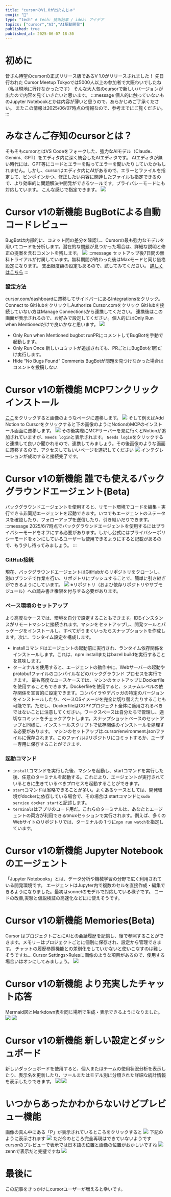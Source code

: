 ```yaml
---
title: "cursorのV1.0が出たんじゃ"
emoji: "📖"
type: "tech" # tech: 技術記事 / idea: アイデア
topics: ["cursor","AI","AI駆動開発"]
published: true
published_at: 2025-06-07 18:30
---
```


# 初めに
皆さん待望のcursorの正式リリース版であるV 1.0がリリースされました！
先日行われた Cursor Meetup Tokyoでは5000人以上の参加者で大賑わいでしたね（私は現地に行けなかったです）
そんな大人気のcursorで新しいバージョンが出たので内容を見ていきたいと思います。
:::message
個人的に触っていないものJupyter Notebookとかは内容が薄いと思うので、あらかじめご了承ください。
またこの情報は2025/06/07時点の情報なので、参考までにご覧ください。
:::

# みなさんご存知のcursorとは？
そもそもcursorとはVS Codeをフォークした、強力なAIモデル（Claude、Gemini、GPT）をエディタ内に深く統合したAIエディタです。
AIエディタが無い時代には、GPT等にコードとエラーを貼ってエラーを聞いたりしていたかもしれません。しかし、cursorはエディタ内にAIがあるので、エラーとファイルを指定して、ピンポインかつ、修正したい内容に関連したファイルも指定できるので、より効率的に問題解決や開発ができるツールです。プライバシーモードにも対応しています。
こんな感じで指定できます。
![](/images/cursor-update-v-1/image1.png)
# Cursor v1の新機能 BugBotによる自動コードレビュー
BugBotは内部的に、コミット間の差分を確認し、Cursorの最も強力なモデルを用いてコードを分析します。潜在的な問題が見つかった場合は、詳細な説明と修正の提案を含むコメントを残します。
![](/images/cursor-update-v-1/image6.png)
:::message
セットアップ後7日間の無料トライアルが付属しています。無料期間が終わった後はMaxモードと同じ価格設定になります。
支出限度額の設定もあるので、試してみてください。
[詳しくはこちら](https://docs.cursor.com/bugbot#pricing)
:::
### 設定方法
cursor.com/dashboardに遷移してサイドバーにあるIntegrationsをクリック。
Connect to GitHubをクリックしAuthorize Cursor.comをクリック
GitHubを接続していない方はManage Connectionsから連携してください。
連携後はこの画面が表示されるので、お好みで設定してください。個人的にはOnly Run when Mentionedだけで良いかなと思います。
![](/images/cursor-update-v-1/image7.png)
- Only Run when Mentioned
bugbot runPRにコメントしてBugBotを手動で起動します。
- Only Run Once
新しいコミットが追加されても、PRごとにBugBotを1回だけ実行します。
- Hide “No Bugs Found” Comments
BugBotが問題を見つけなかった場合はコメントを投稿しない

# Cursor v1の新機能 MCPワンクリックインストール
[ここ](https://docs.cursor.com/tools)をクリックすると画像のようなページに遷移します。
![](/images/cursor-update-v-1/image11.png)
そして例えばAdd Notion to Cursorをクリックすると下の画像のようにNotionのMCPのインストール画面に遷移します。
![](/images/cursor-update-v-1/image10.png)
その後実際にMCPサーバーを見に行くとNotionが追加されていますが、`Needs login`と表示されます。
`Needs login`をクリックすると連携して良いか聞かれるので、連携してみましょう。その後画像のような画面に遷移するので、アクセスしてもいいページを選択してください
![](/images/cursor-update-v-1/image12.png)
インテグレ―ションが成功すると接続完了です。

# Cursor v1の新機能 誰でも使えるバックグラウンドエージェント(Beta)
バックグラウンドエージェントを使用すると、リモート環境でコードを編集・実行できる非同期エージェントを起動できます。いつでもエージェントのステータスを確認したり、フォローアップを送信したり、引き継いだりできます。
:::message
2025/6/7時点でバックグラウンドエージェントを使用するにはプライバシーモードをオフにする必要があります。しかし公式にはプライバシーポリシーモードをオンにしているユーザーも使用できるようにすると記載があるので、もう少し待ってみましょう。
:::
### GitHub接続
現在、バックグラウンドエージェントはGitHubからリポジトリをクローンし、別のブランチで作業を行い、リポジトリにプッシュすることで、簡単に引き継ぎができるようにしています。
![](/images/cursor-update-v-1/image8.png)
※リポジトリ（および依存リポジトリやサブモジュール）への読み書き権限を付与する必要があります。
### ベース環境のセットアップ
より高度なケースでは、環境を自分で設定することもできます。IDEインスタンスがリモートマシンに接続されます。マシンをセットアップし、開発ツールとパッケージをインストールし、すべてがうまくいったらスナップショットを作成します。次に、ランタイム設定を構成します。
- installコマンドはエージェントの起動前に実行され、ランタイム依存関係をインストールします。これは、npm installまたはbazel buildを実行することを意味します。
- ターミナルを使用すると、エージェントの動作中に、Webサーバーの起動やprotobufファイルのコンパイルなどのバックグラウンド プロセスを実行できます。
最も高度なユースケースでは、マシンのセットアップにDockerfileを使用することもできます。Dockerfileを使用すると、システムレベルの依存関係を宣言的に設定できます。コンパイラやデバッガの特定のバージョンをインストールしたり、ベースOSイメージを完全に切り替えたりすることも可能です。ただし、DockerfileはCOPYプロジェクト全体に適用されるべきではないことに注意してください。ワークスペースは自分たちで管理し、適切なコミットをチェックアウトします。スナップショットベースのセットアップと同様に、インストールスクリプトで依存関係のインストールを処理する必要があります。
マシンのセットアップは.cursor/environment.jsonファイルに保存されます。このファイルはリポジトリにコミットするか、ユーザー専用に保存することができます.
### 起動コマンド
- `install`コマンドを実行した後、マシンを起動し、startコマンドを実行した後、任意のターミナルを起動する。これにより、エージェントが実行されているときに生きているべきプロセスを起動することができます。
- `start`コマンドは省略できることが多い。よくあるケースとしては、開発環境がdockerに依存している場合で、その場合は startコマンドに`sudo service docker start`と記述します。
- `terminals`はアプリのコード用だ。これらのターミナルは、あなたとエージェントの両方が利用できるtmuxセッションで実行されます。例えば、多くのWebサイトのリポジトリでは、ターミナルの 1 つに`npm run watch`を指定しています。

# Cursor v1の新機能 Jupyter Notebookのエージェント
「Jupyter Notebooks」とは、データ分析や機械学習の分野で広く利用されている開発環境です。
エージェントはJupyter内で複数のセルを直接作成・編集できるようになりました。最初はsonnetのモデルで対応している様子です。
コードの改善,実験と仮説検証の高速化などにに使えそうです。

# Cursor v1の新機能 Memories(Beta)
Cursor はプロジェクトごとにAIとの会話履歴を記憶し、後で参照することができます。メモリーはプロジェクトごとに個別に保存され、設定から管理できます。
チャットの履歴参照機能との差別化をしていかないと使いこなすのは難しそうですね…
Cursor Settings>Rulesに画像のような項目があるので、使用する場合いはオンにしてみましょう。
![](/images/cursor-update-v-1/image9.png)

# Cursor v1の新機能 より充実したチャット応答
Mermaid図とMarkdown表を同じ場所で生成・表示できるようになりました。
![](/images/cursor-update-v-1/image13.png)
![](/images/cursor-update-v-1/image14.png)

# Cursor v1の新機能 新しい設定とダッシュボード
新しいダッシュボードを使用すると、個人またはチームの使用状況分析を表示したり、表示名を更新したり、ツールまたはモデル別に分類された詳細な統計情報を表示したりできます。
![](/images/cursor-update-v-1/image15.png)
![](/images/cursor-update-v-1/image16.png)

# いつからあったかわからないけどプレビュー機能
画像の真ん中にある「P」が表示されているところをクリックすると
![](/images/cursor-update-v-1/image2.png)
下記のように表示されます
![](/images/cursor-update-v-1/image3.png)
ただ今のところ完全再現はできていないようです
cursorのプレビューで表示では日本語の位置と画像の位置がおかしいですね
![](/images/cursor-update-v-1/image4.png)
zennで表示だと完璧ですね
![](/images/cursor-update-v-1/image5.png)

# 最後に
この記事をきっかけにcursorユーザーが増えると幸いです。